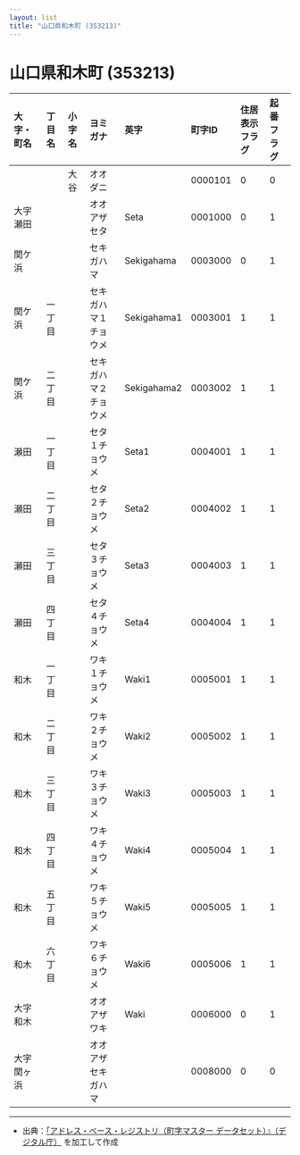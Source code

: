 ```yaml
---
layout: list
title: "山口県和木町 (353213)"
---
```


# 山口県和木町 (353213)

| 大字・町名 | 丁目名 | 小字名 | ヨミガナ | 英字 | 町字ID | 住居表示フラグ | 起番フラグ |
|:---|:---|:---|:---|:---|:---|:---|:---|
|  |  | 大谷 | オオダニ |  | 0000101 | 0 | 0 |
| 大字瀬田 |  |  | オオアザセタ | Seta | 0001000 | 0 | 1 |
| 関ケ浜 |  |  | セキガハマ | Sekigahama | 0003000 | 0 | 1 |
| 関ケ浜 | 一丁目 |  | セキガハマ１チョウメ | Sekigahama1 | 0003001 | 1 | 1 |
| 関ケ浜 | 二丁目 |  | セキガハマ２チョウメ | Sekigahama2 | 0003002 | 1 | 1 |
| 瀬田 | 一丁目 |  | セタ１チョウメ | Seta1 | 0004001 | 1 | 1 |
| 瀬田 | 二丁目 |  | セタ２チョウメ | Seta2 | 0004002 | 1 | 1 |
| 瀬田 | 三丁目 |  | セタ３チョウメ | Seta3 | 0004003 | 1 | 1 |
| 瀬田 | 四丁目 |  | セタ４チョウメ | Seta4 | 0004004 | 1 | 1 |
| 和木 | 一丁目 |  | ワキ１チョウメ | Waki1 | 0005001 | 1 | 1 |
| 和木 | 二丁目 |  | ワキ２チョウメ | Waki2 | 0005002 | 1 | 1 |
| 和木 | 三丁目 |  | ワキ３チョウメ | Waki3 | 0005003 | 1 | 1 |
| 和木 | 四丁目 |  | ワキ４チョウメ | Waki4 | 0005004 | 1 | 1 |
| 和木 | 五丁目 |  | ワキ５チョウメ | Waki5 | 0005005 | 1 | 1 |
| 和木 | 六丁目 |  | ワキ６チョウメ | Waki6 | 0005006 | 1 | 1 |
| 大字和木 |  |  | オオアザワキ | Waki | 0006000 | 0 | 1 |
| 大字関ヶ浜 |  |  | オオアザセキガハマ |  | 0008000 | 0 | 0 |

---

- 出典：[「アドレス・ベース・レジストリ（町字マスター データセット）』（デジタル庁）](https://www.digital.go.jp/policies/base_registry_address/) を加工して作成